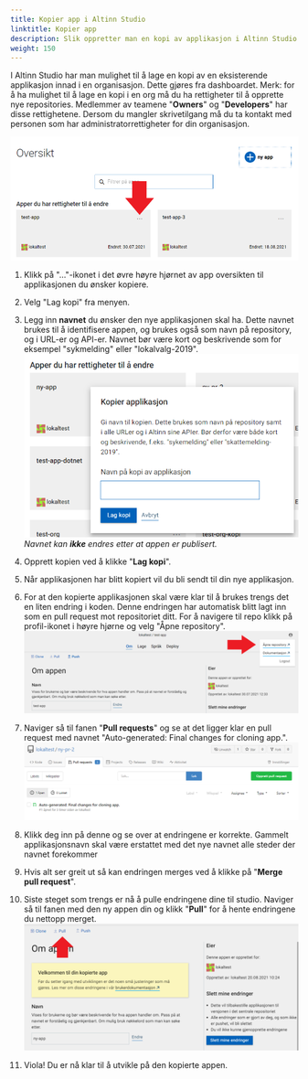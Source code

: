 ```yaml
---
title: Kopier app i Altinn Studio
linktitle: Kopier app
description: Slik oppretter man en kopi av applikasjon i Altinn Studio.
weight: 150
---
```


I Altinn Studio har man mulighet til å lage en kopi av en eksisterende applikasjon innad i en organisasjon. Dette gjøres fra dashboardet.
Merk: for å ha mulighet til å lage en kopi i en org må du ha rettigheter til å opprette nye repositories. Medlemmer av teamene "**Owners**" og "**Developers**" har disse rettighetene.
Dersom du mangler skrivetilgang må du ta kontakt med personen som har administratorrettigheter for din organisasjon.

![Dashboardet i Altinn Studio](overview.png "Dashboard - oversikt")

1. Klikk på "..."-ikonet i det øvre høyre hjørnet av app oversikten til applikasjonen du ønsker kopiere. 
2. Velg "Lag kopi" fra menyen.
3. Legg inn **navnet** du ønsker den nye applikasjonen skal ha. Dette navnet brukes til å identifisere appen, og brukes også som navn på repository, og i URL-er og API-er.
   Navnet bør være kort og beskrivende som for eksempel "sykmelding" eller "lokalvalg-2019". ![Kopier app](copy-app.png "Kopier app")
    _Navnet kan **ikke** endres etter at appen er publisert._
4. Opprett kopien ved å klikke "**Lag kopi**".
5. Når applikasjonen har blitt kopiert vil du bli sendt til din nye applikasjon.
6. For at den kopierte applikasjonen skal være klar til å brukes trengs det en liten endring i koden. Denne endringen har automatisk blitt lagt inn som en pull request mot repositoriet ditt. For å navigere til repo klikk på profil-ikonet i høyre hjørne og velg "Åpne repository". ![Åpne repository](open-repository.png "Åpne repository")
7. Naviger så til fanen "**Pull requests**" og se at det ligger klar en pull request med navnet "Auto-generated: Final changes for cloning app.". ![Pull request visning](pull-request-summary.png "Pull-request-summary")

8. Klikk deg inn på denne og se over at endringene er korrekte. Gammelt applikasjonsnavn skal være erstattet med det nye navnet alle steder der navnet forekommer
9. Hvis alt ser greit ut så kan endringen merges ved å klikke på "**Merge pull request**".
10. Siste steget som trengs er nå å pulle endringene dine til studio. Naviger så til fanen med den ny appen din og klikk "**Pull**" for å hente endringene du nettopp merget. ![Pull endringer](pull.png "Pull endringer")
11. Viola! Du er nå klar til å utvikle på den kopierte appen.
